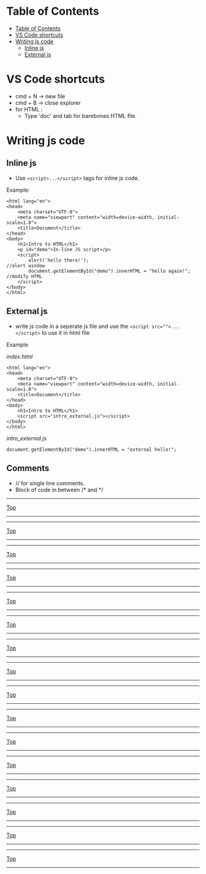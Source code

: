 # Table of Contents
- [Table of Contents](#table-of-contents)
- [VS Code shortcuts](#vs-code-shortcuts)
- [Writing js code](#writing-js-code)
  - [Inline js](#inline-js)
  - [External js](#external-js)

# VS Code shortcuts

* cmd + N -> new file
* cmd + B -> close explorer
* for HTML :
  * Type 'doc' and tab for barebones HTML file.

# Writing js code
  
## Inline js

* Use ```<script>...</script>``` tags for inline js code.

Example:
```JSX
<html lang="en">
<head>
    <meta charset="UTF-8">
    <meta name="viewport" content="width=device-width, initial-scale=1.0">
    <title>Document</title>
</head>
<body>
    <h1>Intro to HTML</h1>
    <p id="demo">In-line JS script</p>
    <script>
        alert('hello there!');                                              //alert window
        document.getElementById("demo").innerHTML = "hello again!";         //modify HTML
    </script>
</body>
</html>
```
## External js

* write js code in a seperate js file and use the ```<script src="">...</script>``` to use it in html file

Example

*index.html*

```JSX
<html lang="en">
<head>
    <meta charset="UTF-8">
    <meta name="viewport" content="width=device-width, initial-scale=1.0">
    <title>Document</title>
</head>
<body>
    <h1>Intro to HTML</h1>
    <script src="intro_external.js"></script>
</body>
</html>
```

*intro_external.js*

```JSX
document.getElementById("demo").innerHTML = "external hello!";
```

## Comments

* // for single line comments.
* Block of code in between /* and */




* * *
[Top](#table-of-contents-)
* * *

* * *
[Top](#table-of-contents-)
* * *

* * *
[Top](#table-of-contents-)
* * *

* * *
[Top](#table-of-contents-)
* * *

* * *
[Top](#table-of-contents-)
* * *

* * *
[Top](#table-of-contents-)
* * *

* * *
[Top](#table-of-contents-)
* * *

* * *
[Top](#table-of-contents-)
* * *

* * *
[Top](#table-of-contents-)
* * *

* * *
[Top](#table-of-contents-)
* * *

* * *
[Top](#table-of-contents-)
* * *

* * *
[Top](#table-of-contents-)
* * *

* * *
[Top](#table-of-contents-)
* * *

* * *
[Top](#table-of-contents-)
* * *

* * *
[Top](#table-of-contents-)
* * *

* * *
[Top](#table-of-contents-)
* * *

